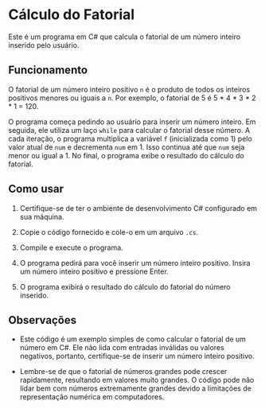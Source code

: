 # Cálculo do Fatorial

Este é um programa em C# que calcula o fatorial de um número inteiro inserido pelo usuário.

## Funcionamento

O fatorial de um número inteiro positivo `n` é o produto de todos os inteiros positivos menores ou iguais a `n`. Por exemplo, o fatorial de 5 é 5 * 4 * 3 * 2 * 1 = 120.

O programa começa pedindo ao usuário para inserir um número inteiro. Em seguida, ele utiliza um laço `while` para calcular o fatorial desse número. A cada iteração, o programa multiplica a variável `f` (inicializada como 1) pelo valor atual de `num` e decrementa `num` em 1. Isso continua até que `num` seja menor ou igual a 1. No final, o programa exibe o resultado do cálculo do fatorial.

## Como usar

1. Certifique-se de ter o ambiente de desenvolvimento C# configurado em sua máquina.

2. Copie o código fornecido e cole-o em um arquivo `.cs`.

3. Compile e execute o programa.

4. O programa pedirá para você inserir um número inteiro positivo. Insira um número inteiro positivo e pressione Enter.

5. O programa exibirá o resultado do cálculo do fatorial do número inserido.

## Observações

- Este código é um exemplo simples de como calcular o fatorial de um número em C#. Ele não lida com entradas inválidas ou valores negativos, portanto, certifique-se de inserir um número inteiro positivo.

- Lembre-se de que o fatorial de números grandes pode crescer rapidamente, resultando em valores muito grandes. O código pode não lidar bem com números extremamente grandes devido a limitações de representação numérica em computadores.
